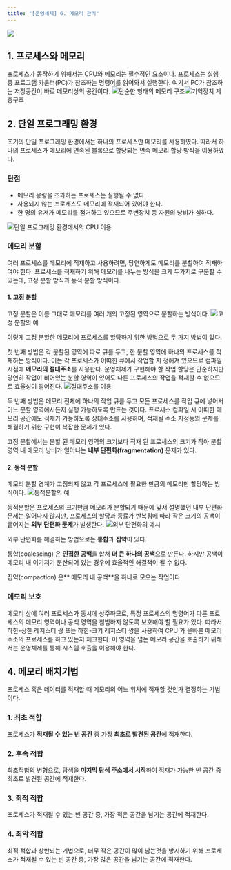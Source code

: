 ```yaml
---
title: "[운영체제] 6. 메모리 관리"
---
```


![](__GHOST_URL__/content/images/2022/08/image-6.png)
## 1. 프로세스와 메모리

프로세스가 동작하기 위해서는 CPU와 메모리는 필수적인 요소이다. 프로세스는 실행 중 프로그램 카운터(PC)가 참조하는 명령어를 읽어와서 실행한다. 여기서 PC가 참조하는 저장공간이 바로 메모리상의 공간이다.
![](__GHOST_URL__/content/images/2022/08/image-7.png)단순한 형태의 메모리 구조![](__GHOST_URL__/content/images/2022/08/image-8.png)기억장치 계층구조
## 2. 단일 프로그래밍 환경

초기의 단일 프로그래밍 환경에서는 하나의 프로세스만 메모리를 사용하였다. 따라서 하나의 프로세스가 메모리에 연속된 블록으로 할당되는 연속 메모리 할당 방식을 이용하였다.

### 단점

- 메모리 용량을 초과하는 프로세스는 실행될 수 없다.
- 사용되지 않는 프로세스도 메모리에 적재되어 있어야 한다.
- 한 명의 유저가 메모리를 점거하고 있으므로 주변장치 등 자원의 낭비가 심하다.

![](https://blog.kakaocdn.net/dn/NSofa/btrC6fstGUy/8pP5tObNi1rbaAgwLL3K7k/img.png)단일 프로그래밍 환경에서의 CPU 이용
### 메모리 분할

여러 프로세스를 메모리에 적재하고 사용하려면, 당연하게도 메모리를 분할하여 적재하여야 한다. 프로세스를 적재하기 위해 메모리를 나누는 방식을 크게 두가지로 구분할 수 있는데, 고정 분할 방식과 동적 분할 방식이다.

#### 1. 고정 분할

고정 분할은 이름 그대로 메모리를 여러 개의 고정된 영역으로 분할하는 방식이다.
![](https://blog.kakaocdn.net/dn/YuMzd/btrC7zjI2SF/p29MmMPr3qRPa6pz4Sgb9k/img.png)고정 분할의 예

이렇게 고정 분할한 메모리에 프로세스를 할당하기 위한 방법으로 두 가지 방법이 있다.

첫 번째 방법은 각 분할된 영역에 따로 큐를 두고, 한 분할 영역에 하나의 프로세스를 적재하는 방식이다. 이는 각 프로세스가 어떠한 큐에서 작업할 지 정해져 있으므로 컴파일 시점에 **메모리의 절대주소**를 사용한다. 운영체제가 구현해야 할 작업 할당은 단순하지만 당연히 작업이 비어있는 분할 영역이 있어도 다른 프로세스의 작업을 적재할 수 없으므로 효율성이 떨어진다.
![](https://blog.kakaocdn.net/dn/bjdZ4d/btrC7JGohBz/ZLLEIbLYoPusHhtnAffo01/img.png)절대주소를 이용

두 번째 방법은 메모리 전체에 하나의 작업 큐를 두고 모든 프로세스를 작업 큐에 넣어서 어느 분할 영역에서든지 실행 가능하도록 만드는 것이다. 프로세스 컴파일 시 어떠한 메모리 공간에도 적재가 가능하도록 상대주소를 사용하며, 적재될 주소 지정등의 문제를 해결하기 위한 구현이 복잡한 문제가 있다.

고정 분할에서는 분할 된 메모리 영역의 크기보다 적재 된 프로세스의 크기가 작아 분할 영역 내 메모리 낭비가 일어나는 **내부 단편화(fragmentation)** 문제가 있다.

#### 2. 동적 분할

메모리 분할 경계가 고정되지 않고 각 프로세스에 필요한 만큼의 메모리만 할당하는 방식이다.
![](https://blog.kakaocdn.net/dn/bZfdnp/btrC6fMQHAO/eFVussfz1I0MiU6yM0k1Q0/img.png)동적분할의 예

동적분할은 프로세스의 크기만큼 메모리가 분할되기 때문에 앞서 설명했던 내부 단편화 문제는 일어나지 않지만, 프로세스의 할당과 종료가 반복됨에 따라 작은 크기의 공백이 흩어지는 **외부 단편화 문제**가 발생한다.
![](https://blog.kakaocdn.net/dn/bdGBZF/btrC4gTeQCD/J2VDKMycUjGRcuHQV0KHQ0/img.png)외부 단편화의 예시

외부 단편화를 해결하는 방법으로는 **통합**과 **집약**이 있다.

통합(coalescing) 은 **인접한 공백**을 합쳐 **더 큰 하나의 공백**으로 만든다. 하지만 공백이 메모리 내 여기저기 분산되어 있는 경우에 효율적인 해결책이 될 수 없다.

집약(compaction) 은** 메모리 내 공백**을 하나로 모으는 작업이다.

### 메모리 보호

메모리 상에 여러 프로세스가 동시에 상주하므로, 특정 프로세스의 명령어가 다른 프로세스의 메모리 영역이나 공백 영역을 침범하지 않도록 보호해야 할 필요가 있다. 따라서 하한-상한 레지스터 쌍 또는 하한-크기 레지스터 쌍을 사용하여 CPU 가 올바른 메모리 주소의 프로세스를 하고 있는지 체크한다. 이 영역을 넘는 메모리 공간을 호출하기 위해서는 운영체제를 통해 시스템 호출을 이용해야 한다.

## 4. 메모리 배치기법

프로세스 혹은 데이터를 적재할 때 메모리의 어느 위치에 적재할 것인가 결정하는 기법이다.

### 1. 최초 적합

프로세스가 **적재될 수 있는 빈 공간** 중 가장 **최초로 발견된 공간**에 적재한다.

### 2. 후속 적합

최초적합의 변형으로, 탐색을 **마지막 탐색 주소에서 시작**하여 적재가 가능한 빈 공간 중 최초로 발견된 공간에 적재한다.

### 3. 최적 적합

프로세스가 적재될 수 있는 빈 공간 중, 가장 적은 공간을 남기는 공간에 적재한다.

### 4. 최악 적합

최적 적합과 상반되는 기법으로, 너무 작은 공간이 많이 남는것을 방지하기 위해 프로세스가 적재될 수 있는 빈 공간 중, 가장 많은 공간을 남기는 공간에 적재한다.
